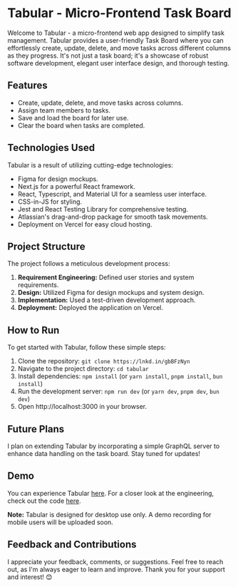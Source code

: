 # Tabular - Micro-Frontend Task Board

Welcome to Tabular - a micro-frontend web app designed to simplify task management. Tabular provides a user-friendly Task Board where you can effortlessly create, update, delete, and move tasks across different columns as they progress. It's not just a task board; it's a showcase of robust software development, elegant user interface design, and thorough testing.

## Features

- Create, update, delete, and move tasks across columns.
- Assign team members to tasks.
- Save and load the board for later use.
- Clear the board when tasks are completed.

## Technologies Used

Tabular is a result of utilizing cutting-edge technologies:

- Figma for design mockups.
- Next.js for a powerful React framework.
- React, Typescript, and Material UI for a seamless user interface.
- CSS-in-JS for styling.
- Jest and React Testing Library for comprehensive testing.
- Atlassian's drag-and-drop package for smooth task movements.
- Deployment on Vercel for easy cloud hosting.

## Project Structure

The project follows a meticulous development process:

1. **Requirement Engineering:** Defined user stories and system requirements.
2. **Design:** Utilized Figma for design mockups and system design.
3. **Implementation:** Used a test-driven development approach.
4. **Deployment:** Deployed the application on Vercel.

## How to Run

To get started with Tabular, follow these simple steps:

1. Clone the repository: `git clone https://lnkd.in/gbBFzNyn`
2. Navigate to the project directory: `cd tabular`
3. Install dependencies: `npm install` (or `yarn install`, `pnpm install`, `bun install`)
4. Run the development server: `npm run dev` (or `yarn dev`, `pnpm dev`, `bun dev`)
5. Open http://localhost:3000 in your browser.

## Future Plans

I plan on extending Tabular by incorporating a simple GraphQL server to enhance data handling on the task board. Stay tuned for updates!

## Demo

You can experience Tabular [here](https://lnkd.in/g35FHEPX). For a closer look at the engineering, check out the code [here](https://lnkd.in/gbBFzNyn).

**Note:** Tabular is designed for desktop use only. A demo recording for mobile users will be uploaded soon.

## Feedback and Contributions

I appreciate your feedback, comments, or suggestions. Feel free to reach out, as I'm always eager to learn and improve. Thank you for your support and interest! 😊
